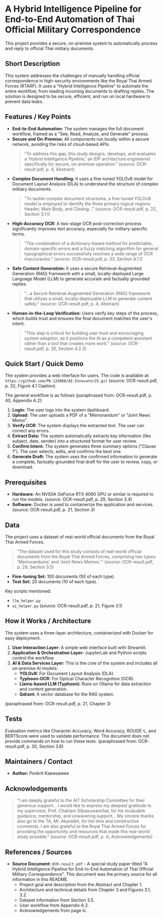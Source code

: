 # A Hybrid Intelligence Pipeline for End-to-End Automation of Thai Official Military Correspondence

This project provides a secure, on-premise system to automatically process and reply to official Thai military documents.

## Short Description

This system addresses the challenges of manually handling official correspondence in high-security environments like the Royal Thai Armed Forces (RTARF). It uses a "Hybrid Intelligence Pipeline" to automate the entire workflow, from reading incoming documents to drafting replies. The solution is designed to be secure, efficient, and run on local hardware to prevent data leaks.

## Features / Key Points

*   **End-to-End Automation:** The system manages the full document workflow, framed as a "See, Read, Analyze, and Generate" process.
*   **Secure and On-Premise:** All components run locally within a secure network, avoiding the risks of cloud-based APIs.
    > "To address this gap, this study designs, develops, and evaluates a 'Hybrid Intelligence Pipeline,' an IDP architecture engineered specifically for secure, on-premise operation." (source: OCR-result.pdf, p. 4, Abstract)
*   **Complex Document Handling:** It uses a fine-tuned YOLOv8 model for Document Layout Analysis (DLA) to understand the structure of complex military documents.
    > "To tackle complex document structures, a fine-tuned YOLOv8 model is employed to identify the three primary logical regions: Header, Main Body, and Closing..." (source: OCR-result.pdf, p. 22, Section 3.1.1)
*   **High-Accuracy OCR:** A two-stage OCR post-correction process significantly improves text accuracy, especially for military-specific terms.
    > "The combination of a dictionary-based method for predictable, domain-specific errors and a fuzzy matching algorithm for general typographical errors successfully resolves a wide range of OCR inaccuracies." (source: OCR-result.pdf, p. 33, Section 4.1.1)
*   **Safe Content Generation:** It uses a secure Retrieval-Augmented Generation (RAG) framework with a small, locally-deployed Large Language Model (LLM) to generate accurate and factually grounded replies.
    > "...a Secure Retrieval-Augmented Generation (RAG) framework that utilizes a small, locally-deployable LLM to generate content safely." (source: OCR-result.pdf, p. 4, Abstract)
*   **Human-in-the-Loop Verification:** Users verify key steps of the process, which builds trust and ensures the final document matches the user's intent.
    > "This step is critical for building user trust and encouraging system adoption, as it positions the AI as a competent assistant rather than a tool that creates more work." (source: OCR-result.pdf, p. 35, Section 4.2.3)

## Quick Start / Quick Demo

The system provides a web interface for users. The code is available at: `https://github.com/PK-124960/AI-Innovator25.git` (source: OCR-result.pdf, p. 32, Figure 4.1 Caption).

The general workflow is as follows (paraphrased from: OCR-result.pdf, p. 40, Appendix A.2):
1.  **Login:** The user logs into the system dashboard.
2.  **Upload:** The user uploads a PDF of a "Memorandum" or "Joint News Memo".
3.  **Verify OCR:** The system displays the extracted text. The user can correct any errors.
4.  **Extract Data:** The system automatically extracts key information (like subject, date, sender) into a structured format for user review.
5.  **Confirm Intent:** The system generates three summary options ("Clause 1"). The user selects, edits, and confirms the best one.
6.  **Generate Draft:** The system uses the confirmed information to generate a complete, factually grounded final draft for the user to review, copy, or download.

## Prerequisites

*   **Hardware:** An NVIDIA GeForce RTX 4060 GPU or similar is required to run the models. (source: OCR-result.pdf, p. 29, Section 3.4)
*   **Software:** Docker is used to containerize the application and services. (source: OCR-result.pdf, p. 21, Section 3)


## Data

The project uses a dataset of real-world official documents from the Royal Thai Armed Forces.

> "The dataset used for this study consists of real-world official documents from the Royal Thai Armed Forces, comprising two types: 'Memorandums' and 'Joint News Memos.'" (source: OCR-result.pdf, p. 29, Section 3.5)
*   **Fine-tuning Set:** 100 documents (50 of each type).
*   **Test Set:** 20 documents (10 of each type).
  
Key scripts mentioned:
*   `llm_helper.py`
*   `ui_helper.py`
(source: OCR-result.pdf, p. 21, Figure 3.1)

## How it Works / Architecture

The system uses a three-layer architecture, containerized with Docker for easy deployment.

1.  **User Interaction Layer:** A simple web interface built with Streamlit.
2.  **Application & Orchestration Layer:** JupyterLab and Python scripts control the workflow.
3.  **AI & Data Services Layer:** This is the core of the system and includes all on-premise AI models:
    *   **YOLOv8:** For Document Layout Analysis (DLA).
    *   **Typhoon-OCR:** For Optical Character Recognition (OCR).
    *   **Llama-based LLM (Typhoon):** Runs on Ollama for data extraction and content generation.
    *   **Qdrant:** A vector database for the RAG system.

(paraphrased from: OCR-result.pdf, p. 21, Chapter 3)

## Tests

Evaluation metrics like Character Accuracy, Word Accuracy, ROUGE-L, and BERTScore were used to validate performance. The document does not provide commands on how to run these tests. (paraphrased from: OCR-result.pdf, p. 30, Section 3.6)

## Maintainers / Contact

*   **Author:** Ponkrit Kaewsawee

## Acknowledgements

> "I am deeply grateful to the AIT Scholarship Committee for their generous support... I would like to express my deepest gratitude to my supervisor, Prof. Chaklam Silpasuwanchai, for his invaluable guidance, mentorship, and unwavering support... My sincere thanks also go to the TA, Mr. Akaradet, for his time and constructive comments. I am also grateful to the Royal Thai Armed Forces for providing the opportunity and resources that made this real-world study possible." (source: OCR-result.pdf, p. iii, Acknowledgements)

## References / Sources

*   **Source Document:** `OCR-result.pdf` - A special study paper titled "A Hybrid Intelligence Pipeline for End-to-End Automation of Thai Official Military Correspondence". This document was the primary source for all information in this README.
    *   Project goal and description from the Abstract and Chapter 1.
    *   Architecture and technical details from Chapter 3 and Figures 3.1, 3.2.
    *   Dataset information from Section 3.5.
    *   User workflow from Appendix A.2.
    *   Acknowledgements from page iii.
